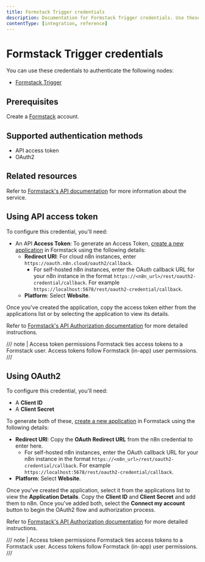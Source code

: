 ```yaml
---
title: Formstack Trigger credentials
description: Documentation for Formstack Trigger credentials. Use these credentials to authenticate Formstack Trigger in n8n, a workflow automation platform.
contentType: [integration, reference]
---
```


# Formstack Trigger credentials

You can use these credentials to authenticate the following nodes:

- [Formstack Trigger](/integrations/builtin/trigger-nodes/n8n-nodes-base.formstacktrigger.md)

## Prerequisites

Create a [Formstack](https://www.formstack.com/) account.

## Supported authentication methods

- API access token
- OAuth2

## Related resources

Refer to [Formstack's API documentation](https://developers.formstack.com/reference/api-overview) for more information about the service.

## Using API access token

To configure this credential, you'll need:

- An API **Access Token**: To generate an Access Token, [create a new application](https://www.formstack.com/admin/apiKey/main) in Formstack using the following details:
    * **Redirect URI**: For cloud n8n instances, enter `https://oauth.n8n.cloud/oauth2/callback`.
        - For self-hosted n8n instances, enter the OAuth callback URL for your n8n instance in the format `https://<n8n_url>/rest/oauth2-credential/callback`. For example `https://localhost:5678/rest/oauth2-credential/callback`.
    * **Platform**: Select **Website**.

Once you've created the application, copy the access token either from the applications list or by selecting the application to view its details.

Refer to [Formstack's API Authorization documentation](https://developers.formstack.com/reference/api-overview#obtaining-an-api-key-oauth2-access-token) for more detailed instructions.

/// note | Access token permissions
Formstack ties access tokens to a Formstack user. Access tokens follow Formstack (in-app) user permissions.
///

## Using OAuth2

To configure this credential, you'll need:

- A **Client ID**
- A **Client Secret**

To generate both of these, [create a new application](https://www.formstack.com/admin/apiKey/main) in Formstack using the following details:

- **Redirect URI**: Copy the **OAuth Redirect URL** from the n8n credential to enter here.
    - For self-hosted n8n instances, enter the OAuth callback URL for your n8n instance in the format `https://<n8n_url>/rest/oauth2-credential/callback`. For example `https://localhost:5678/rest/oauth2-credential/callback`.
- **Platform**: Select **Website**.

Once you've created the application, select it from the applications list to view the **Application Details**. Copy the **Client ID** and **Client Secret** and add them to n8n. Once you've added both, select the **Connect my account** button to begin the OAuth2 flow and authorization process.

Refer to [Formstack's API Authorization documentation](https://developers.formstack.com/reference/api-overview#obtaining-an-api-key-oauth2-access-token) for more detailed instructions.

/// note | Access token permissions
Formstack ties access tokens to a Formstack user. Access tokens follow Formstack (in-app) user permissions.
///

